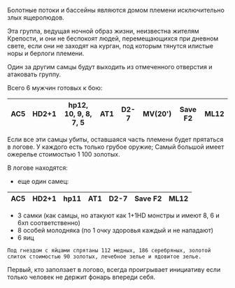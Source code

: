Болотные потоки и бассейны являются домом племени исключительно злых
ящеролюдов. 

Эта группа, ведущая ночной образ жизни, неизвестна жителям Крепости, и они не беспокоят людей, перемещающихся при дневном свете, если они не
заходят на курган, под которым тянутся илистые норы и берлоги племени. 

Один за другим самцы будут выходить из отмеченного отверстия и атаковать группу. 

Всего 6 мужчин готовых к бою:

AC5|HD2+1|hp12, 10, 9, 8, 7, 5|AT1|D2-7|MV(20')|Save F2|ML12
---|-----|--------------------|---|----|-------|-------|------
Если все эти самцы убиты, оставшаяся часть племени будет прятаться в логове. У каждого есть только грубое оружие; 
Самый большой имеет ожерелье стоимостью 1 100 золотых.

В логове находятся:
- еще один самец:

AC5|HD2+1|hp11|AT1|D2-7| Save F2|ML12
---|-----|----|---|----|--------|-----
- 3 самки (как самцы, но атакуют как 1+1HD монстры и имеют 8, 6 и 6хп соответственно)
- 8 особей молодняка (по 1 очку здоровья каждый и не нападают)
- 6 яиц

```
Под гнездом с яйцами спрятаны 112 медных, 186 серебряных, золотой слиток стоимостью 90 золотых, лечебное зелье и ядовитое зелье.
```

Первый, кто заползает в логово, всегда проигрывает инициативу если только человек не держит фонарь впереди себя.